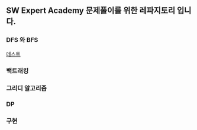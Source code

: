 ## SW Expert Academy 문제풀이를 위한 레파지토리 입니다.

### DFS 와 BFS
[테스트](//src/백준2월4주차/링3036.java)

### 백트래킹


### 그리디 알고리즘



### DP



### 구현
